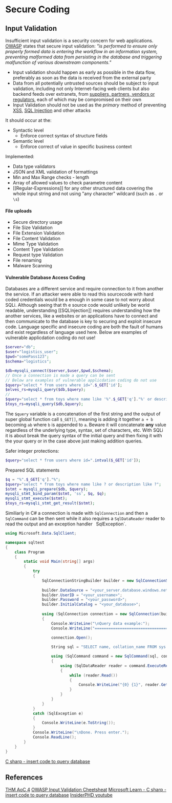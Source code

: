 
# Secure Coding


## Input Validation

Insufficient input validation is a security concern for web applications. [OWASP](https://cheatsheetseries.owasp.org/cheatsheets/Input_Validation_Cheat_Sheet.html) states that secure input validation: *"is performed to ensure only properly formed data is entering the workflow in an information system, preventing malformed data from persisting in the database and triggering malfunction of various downstream components."*

- Input validation should happen as early as possible in the data flow, preferably as soon as the data is received from the external party
- Data from all potentially untrusted sources should be subject to input validation, including not only Internet-facing web clients but also backend feeds over extranets, from [suppliers, partners, vendors or regulators](https://badcyber.com/several-polish-banks-hacked-information-stolen-by-unknown-attackers/), each of which may be compromised on their own 
- Input Validation should not be used as the _primary_ method of preventing [XSS](https://cheatsheetseries.owasp.org/cheatsheets/Cross_Site_Scripting_Prevention_Cheat_Sheet.html), [SQL Injection](https://cheatsheetseries.owasp.org/cheatsheets/SQL_Injection_Prevention_Cheat_Sheet.html) and other attacks

It should occur at the:
- Syntactic level
	- Enforce correct syntax of structure fields
- Semantic level
	- Enforce correct of value in specific business context 

Implemented:
- Data type validators
- JSON and XML validation of formattings
- Min and Max Range checks - length
- Array of allowed values to check parametre content
- [[Regular-Expressions]] for any other structured data covering the whole input string and not using "any character" wildcard (such as  `.` or `\s`)


#### File uploads

- Secure directory usage
- File Size Validation
- File Extension Validation
- File Content Validation
- Mime Type Validation
- Content Type Validation
- Request type Validation 
- File renaming
- Malware Scanning


#### Vulnerable Database Access Coding

Databases are a different service and require connection to it from another the service. If an attacker were able to read this sourcecode with hard coded credentials would be a enough in some case to not worry about SQLi. Although seeing that th e source code would unlikely be world readable, understanding [[SQLInjection]] requires  understanding how the another services, like a websites or an applications have to connect and then communicate to the database is key to securing and exploit insecure code. Language specific and insecure coding are both the fault of humans and exist regardless of language used here. Below are examples of vulnerable applicdation coding do not use!
```php
$server="db";
$user="logistics_user";
$pwd="somePass123";
$schema="logistics";

$db=mysqli_connect($server,$user,$pwd,$schema);
// Once a connection is made a query can be sent
// Below are examples of vulnerable applicdation coding do not use
$query="select * from users where id=".$_GET['id'];
$elves_rs=mysqli_query($db,$query);
//
$query="select * from toys where name like '%".$_GET['q']."%' or description like '%".$_GET['q']."%'";
$toys_rs=mysqli_query($db,$query);


```
The `$query` variable is a concatenation of the first string and the output of super global function call `$_GET[]`, meaning is adding it together `a + b` becoming `ab` where `b` is appended to `a`. Beware it will concatenate **any** value regardless of the underlying type, syntax, set of characters, etc. With SQLi it is about break the query syntax of the initial query and then fixing it with the your query or in the case above just making addition queries.

Safer integer protections:
```php
$query="select * from users where id=".intval($_GET['id']);
```

Prepared SQL statements 
```php
$q = "%".$_GET['q']."%";
$query="select * from toys where name like ? or description like ?";
$stmt = mysqli_prepare($db, $query);
mysqli_stmt_bind_param($stmt, 'ss', $q, $q);
mysqli_stmt_execute($stmt);
$toys_rs=mysqli_stmt_get_result($stmt);
```

Similiarly in C\# a connection is made with `SqlConnection` and then a `SqlCommand` can be then sent while it also requires a `SqlDataReader` reader to read the output and an exception handler `
`SqlException`.
```csharp
using Microsoft.Data.SqlClient;

namespace sqltest
{
    class Program
    {
        static void Main(string[] args)
        {
            try 
            { 
                SqlConnectionStringBuilder builder = new SqlConnectionStringBuilder();
                
                builder.DataSource = "<your_server.database.windows.net>"; 
                builder.UserID = "<your_username>";            
                builder.Password = "<your_password>";     
                builder.InitialCatalog = "<your_database>";
         
                using (SqlConnection connection = new SqlConnection(builder.ConnectionString))
                {
                    Console.WriteLine("\nQuery data example:");
                    Console.WriteLine("=========================================\n");
                    
                    connection.Open();       

                    String sql = "SELECT name, collation_name FROM sys.databases";

                    using (SqlCommand command = new SqlCommand(sql, connection))
                    {
                        using (SqlDataReader reader = command.ExecuteReader())
                        {
                            while (reader.Read())
                            {
                                Console.WriteLine("{0} {1}", reader.GetString(0), reader.GetString(1));
                            }
                        }
                    }                    
                }
            }
            catch (SqlException e)
            {
                Console.WriteLine(e.ToString());
            }
            Console.WriteLine("\nDone. Press enter.");
            Console.ReadLine(); 
        }
    }
}
```
[C sharp - insert code to query database](https://learn.microsoft.com/en-us/azure/azure-sql/database/connect-query-dotnet-core?view=azuresql)


## References

[THM AoC 4](https://tryhackme.com/room/adventofcyber4)
[OWASP Input Validation Cheetsheat](https://cheatsheetseries.owasp.org/cheatsheets/Input_Validation_Cheat_Sheet.html)
[Microsoft Learn - C sharp - insert code to query database](https://learn.microsoft.com/en-us/azure/azure-sql/database/connect-query-dotnet-core?view=azuresql)
[InsiderPHD youtube](https://www.youtube.com/@InsiderPhD)